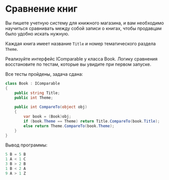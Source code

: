 # Сравнение книг

Вы пишете учетную систему для книжного магазина, и вам необходимо научиться сравнивать между собой записи о книгах, чтобы продавцам было удобно искать нужную.

Каждая книга имеет название `Title` и номер тематического раздела `Theme`.

Реализуйте интерфейс IComparable у класса Book. Логику сравнения восстановите по тестам, которые вы увидите при первом запуске.


Все тесты пройдены, задача сдана:
```cs
class Book : IComparable
{
    public string Title;
    public int Theme;
    
    public int CompareTo(object obj)
    {
        var book = (Book)obj;
        if (book.Theme == Theme) return Title.CompareTo(book.Title);
        else return Theme.CompareTo(book.Theme);
    }
}
```

Вывод программы:
```cs
5 B = 5 B
1 A < 1 C
3 B > 2 B
1 B < 2 A
9 A > 1 Z
```
